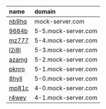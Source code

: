 name  | domain
:-----|:-------------------
[nb9hq](https://s3.console.aws.amazon.com/s3/buckets/aws-website-mockserver-nb9hq/?region=us-east-1) | mock-server.com
[9684b](https://s3.console.aws.amazon.com/s3/buckets/aws-website-mockserver----9684b/?region=us-east-1) | 5-5.mock-server.com
[mz777](https://s3.console.aws.amazon.com/s3/buckets/aws-website-mockserver----mz777/?region=us-east-1) | 5-4.mock-server.com
[l2i8l](https://s3.console.aws.amazon.com/s3/buckets/aws-website-mockserver----l2i8l/?region=us-east-1) | 5-3.mock-server.com
[azamg](https://s3.console.aws.amazon.com/s3/buckets/aws-website-mockserver----azamg/?region=us-east-1) | 5-2.mock-server.com
[pknro](https://s3.console.aws.amazon.com/s3/buckets/aws-website-mockserver----pknro/?region=us-east-1) | 5-1.mock-server.com
[8hyll](https://s3.console.aws.amazon.com/s3/buckets/aws-website-mockserver--8hyll/?region=us-east-1) | 5-0.mock-server.com
[mp81c](https://s3.console.aws.amazon.com/s3/buckets/aws-website-mockserver--mp81c/?region=us-east-1) | 4-0.mock-server.com
[r4wey](https://s3.console.aws.amazon.com/s3/buckets/aws-website-mockserver--r4wey/?region=us-east-1) | 4-1.mock-server.com
